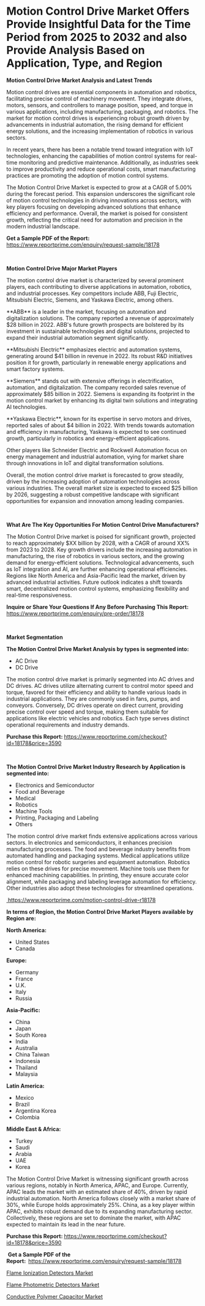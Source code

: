 <p><h1>Motion Control Drive Market Offers Provide Insightful Data for the Time Period from 2025 to 2032 and also Provide Analysis Based on Application, Type, and Region</h1></p><p><strong>Motion Control Drive Market Analysis and Latest Trends</strong></p>
<p><p>Motion control drives are essential components in automation and robotics, facilitating precise control of machinery movement. They integrate drives, motors, sensors, and controllers to manage position, speed, and torque in various applications, including manufacturing, packaging, and robotics. The market for motion control drives is experiencing robust growth driven by advancements in industrial automation, the rising demand for efficient energy solutions, and the increasing implementation of robotics in various sectors.</p><p>In recent years, there has been a notable trend toward integration with IoT technologies, enhancing the capabilities of motion control systems for real-time monitoring and predictive maintenance. Additionally, as industries seek to improve productivity and reduce operational costs, smart manufacturing practices are promoting the adoption of motion control systems. </p><p>The Motion Control Drive Market is expected to grow at a CAGR of 5.00% during the forecast period. This expansion underscores the significant role of motion control technologies in driving innovations across sectors, with key players focusing on developing advanced solutions that enhance efficiency and performance. Overall, the market is poised for consistent growth, reflecting the critical need for automation and precision in the modern industrial landscape.</p></p>
<p><strong>Get a Sample PDF of the Report:&nbsp;</strong> <a href="https://www.reportprime.com/enquiry/request-sample/18178?utm_campaign=2195&utm_medium=2&utm_source=Github&utm_content=ia&utm_term=18032025&utm_id=motion-control-drive">https://www.reportprime.com/enquiry/request-sample/18178</a></p>
<p>&nbsp;</p>
<p><strong>Motion Control Drive Major Market Players</strong></p>
<p><p>The motion control drive market is characterized by several prominent players, each contributing to diverse applications in automation, robotics, and industrial processes. Key competitors include ABB, Fuji Electric, Mitsubishi Electric, Siemens, and Yaskawa Electric, among others.</p><p>**ABB** is a leader in the market, focusing on automation and digitalization solutions. The company reported a revenue of approximately $28 billion in 2022. ABB's future growth prospects are bolstered by its investment in sustainable technologies and digital solutions, projected to expand their industrial automation segment significantly.</p><p>**Mitsubishi Electric** emphasizes electric and automation systems, generating around $41 billion in revenue in 2022. Its robust R&D initiatives position it for growth, particularly in renewable energy applications and smart factory systems.</p><p>**Siemens** stands out with extensive offerings in electrification, automation, and digitalization. The company recorded sales revenue of approximately $85 billion in 2022. Siemens is expanding its footprint in the motion control market by enhancing its digital twin solutions and integrating AI technologies.</p><p>**Yaskawa Electric**, known for its expertise in servo motors and drives, reported sales of about $4 billion in 2022. With trends towards automation and efficiency in manufacturing, Yaskawa is expected to see continued growth, particularly in robotics and energy-efficient applications.</p><p>Other players like Schneider Electric and Rockwell Automation focus on energy management and industrial automation, vying for market share through innovations in IoT and digital transformation solutions.</p><p>Overall, the motion control drive market is forecasted to grow steadily, driven by the increasing adoption of automation technologies across various industries. The overall market size is expected to exceed $25 billion by 2026, suggesting a robust competitive landscape with significant opportunities for expansion and innovation among leading companies.</p></p>
<p>&nbsp;</p>
<p><strong>What Are The Key Opportunities For Motion Control Drive Manufacturers?</strong></p>
<p><p>The Motion Control Drive market is poised for significant growth, projected to reach approximately $XX billion by 2028, with a CAGR of around XX% from 2023 to 2028. Key growth drivers include the increasing automation in manufacturing, the rise of robotics in various sectors, and the growing demand for energy-efficient solutions. Technological advancements, such as IoT integration and AI, are further enhancing operational efficiencies. Regions like North America and Asia-Pacific lead the market, driven by advanced industrial activities. Future outlook indicates a shift towards smart, decentralized motion control systems, emphasizing flexibility and real-time responsiveness.</p></p>
<p><strong>Inquire or Share Your Questions If Any Before Purchasing This Report:</strong> <a href="https://www.reportprime.com/enquiry/pre-order/18178?utm_campaign=2195&utm_medium=2&utm_source=Github&utm_content=ia&utm_term=18032025&utm_id=motion-control-drive">https://www.reportprime.com/enquiry/pre-order/18178</a></p>
<p>&nbsp;</p>
<p><strong>Market Segmentation</strong></p>
<p><strong>The Motion Control Drive Market Analysis by types is segmented into:</strong></p>
<p><ul><li>AC Drive</li><li>DC Drive</li></ul></p>
<p><p>The motion control drive market is primarily segmented into AC drives and DC drives. AC drives utilize alternating current to control motor speed and torque, favored for their efficiency and ability to handle various loads in industrial applications. They are commonly used in fans, pumps, and conveyors. Conversely, DC drives operate on direct current, providing precise control over speed and torque, making them suitable for applications like electric vehicles and robotics. Each type serves distinct operational requirements and industry demands.</p></p>
<p><strong>Purchase this Report:&nbsp;</strong><a href="https://www.reportprime.com/checkout?id=18178&price=3590&utm_campaign=2195&utm_medium=2&utm_source=Github&utm_content=ia&utm_term=18032025&utm_id=motion-control-drive">https://www.reportprime.com/checkout?id=18178&price=3590</a></p>
<p>&nbsp;</p>
<p><strong>The Motion Control Drive Market Industry Research by Application is segmented into:</strong></p>
<p><ul><li>Electronics and Semiconductor</li><li>Food and Beverage</li><li>Medical</li><li>Robotics</li><li>Machine Tools</li><li>Printing, Packaging and Labeling</li><li>Others</li></ul></p>
<p><p>The motion control drive market finds extensive applications across various sectors. In electronics and semiconductors, it enhances precision manufacturing processes. The food and beverage industry benefits from automated handling and packaging systems. Medical applications utilize motion control for robotic surgeries and equipment automation. Robotics relies on these drives for precise movement. Machine tools use them for enhanced machining capabilities. In printing, they ensure accurate color alignment, while packaging and labeling leverage automation for efficiency. Other industries also adopt these technologies for streamlined operations.</p></p>
<p><a href="https://www.reportprime.com/motion-control-drive-r18178?utm_campaign=2195&utm_medium=2&utm_source=Github&utm_content=ia&utm_term=18032025&utm_id=motion-control-drive">&nbsp;https://www.reportprime.com/motion-control-drive-r18178</a></p>
<p><strong>In terms of Region, the Motion Control Drive Market Players available by Region are:</strong></p>
<p>
    <p> <strong> North America: </strong>
        <ul>
            <li>United States</li>
            <li>Canada</li>
        </ul>
        </p> 
    <p> <strong> Europe: </strong>
        <ul>
            <li>Germany</li>
            <li>France</li>
            <li>U.K.</li>
            <li>Italy</li>
            <li>Russia</li>
        </ul>
        </p> 
    <p> <strong> Asia-Pacific: </strong>
        <ul>
            <li>China</li>
            <li>Japan</li>
            <li>South Korea</li>
            <li>India</li>
            <li>Australia</li>
            <li>China Taiwan</li>
            <li>Indonesia</li>
            <li>Thailand</li>
            <li>Malaysia</li>
        </ul>
        </p> 
    <p> <strong> Latin America: </strong>
        <ul>
            <li>Mexico</li>
            <li>Brazil</li>
            <li>Argentina Korea</li>
            <li>Colombia</li>
        </ul>
        </p> 
    <p> <strong> Middle East & Africa: </strong>
        <ul>
            <li>Turkey</li>
            <li>Saudi</li>
            <li>Arabia</li>
            <li>UAE</li>
            <li>Korea</li>
        </ul>
    </p>
    </p>
<p><p>The Motion Control Drive Market is witnessing significant growth across various regions, notably in North America, APAC, and Europe. Currently, APAC leads the market with an estimated share of 40%, driven by rapid industrial automation. North America follows closely with a market share of 30%, while Europe holds approximately 25%. China, as a key player within APAC, exhibits robust demand due to its expanding manufacturing sector. Collectively, these regions are set to dominate the market, with APAC expected to maintain its lead in the near future.</p></p>
<p><strong>Purchase this Report: </strong><a href="https://www.reportprime.com/checkout?id=18178&price=3590&utm_campaign=2195&utm_medium=2&utm_source=Github&utm_content=ia&utm_term=18032025&utm_id=motion-control-drive">https://www.reportprime.com/checkout?id=18178&price=3590</a></p>
<p>&nbsp;<strong>Get a Sample PDF of the Report:&nbsp;&nbsp;</strong><a href="https://www.reportprime.com/enquiry/request-sample/18178?utm_campaign=2195&utm_medium=2&utm_source=Github&utm_content=ia&utm_term=18032025&utm_id=motion-control-drive">https://www.reportprime.com/enquiry/request-sample/18178</a></p>
<p><strong></strong></p>
<p><p><a href="https://github.com/fettycahow90/Market-Research-Report-List-1/blob/main/flame-ionization-detectors-market.md?utm_campaign=2195&utm_medium=2&utm_source=Github&utm_content=ia&utm_term=18032025&utm_id=motion-control-drive">Flame Ionization Detectors Market</a></p><p><a href="https://github.com/zahrigayda1h/Market-Research-Report-List-1/blob/main/flame-photometric-detectors-market.md?utm_campaign=2195&utm_medium=2&utm_source=Github&utm_content=ia&utm_term=18032025&utm_id=motion-control-drive">Flame Photometric Detectors Market</a></p><p><a href="https://github.com/piskofraisel/Market-Research-Report-List-1/blob/main/conductive-polymer-capacitor-market.md?utm_campaign=2195&utm_medium=2&utm_source=Github&utm_content=ia&utm_term=18032025&utm_id=motion-control-drive">Conductive Polymer Capacitor Market</a></p></p>